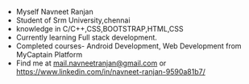 - Myself Navneet Ranjan
- Student of Srm University,chennai
- knowledge in  C/C++,CSS,BOOTSTRAP,HTML,CSS
- Currently learning Full stack development.
- Completed courses- Android Development, Web Development from MyCaptain Platform
- Find me at mail.navneetranjan@gmail.com or https://www.linkedin.com/in/navneet-ranjan-9590a81b7/
